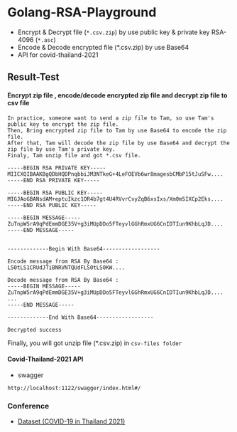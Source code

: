 # Golang-RSA-Playground
- Encrypt & Decrypt file (`*.csv.zip`) by use public key & private key RSA-4096 (`*.asc`)  
- Encode & Decode encrypted file (*.csv.zip) by use Base64
- API for covid-thailand-2021

## Result-Test
#### Encrypt zip file , encode/decode encrypted zip file and decrypt zip file to csv file

	In practice, someone want to send a zip file to Tam, so use Tam's public key to encrypt the zip file.
	Then, Bring encrypted zip file to Tam by use Base64 to encode the zip file. 
	After that, Tam will decode the zip file by use Base64 and decrypt the zip file by use Tam's private key.
	Finaly, Tam unzip file and got *.csv file.
	
```
-----BEGIN RSA PRIVATE KEY-----
MIICXQIBAAKBgQDbHQDPnqbbiJM3NTkeG+4LeFOEVb6wr8magesbCMbP15tJuSFw....
-----END RSA PRIVATE KEY-----

-----BEGIN RSA PUBLIC KEY-----
MIGJAoGBANsdAM+eptuIkzc1OR4b7gt4U4RVvrCvyZqB6xsIxs/Xm0m5IXCp2Eks....
-----END RSA PUBLIC KEY-----

-----BEGIN MESSAGE-----
ZuTnpW5rA9qPdEmmDGE35V+g3iMUpDDo5FTeyvlGGhRmxUG6CnIDTIun9KhbLqJD....
-----END MESSAGE-----


-------------Begin With Base64------------------

Encode message from RSA By Base64 :
LS0tLS1CRUdJTiBNRVNTQUdFLS0tLS0KW....

Decode message from RSA By Base64 :
-----BEGIN MESSAGE-----
ZuTnpW5rA9qPdEmmDGE35V+g3iMUpDDo5FTeyvlGGhRmxUG6CnIDTIun9KhbLqJD....
...
-----END MESSAGE-----

-------------End With Base64------------------

Decrypted success
```
Finally, you will got unzip file (*.csv.zip) in `csv-files folder`

#### Covid-Thailand-2021 API
- swagger
```
http://localhost:1122/swagger/index.html#/
```

### Conference
- [Dataset (COVID-19 in Thailand 2021)](https://data.go.th/en/dataset/covid-19-daily)
